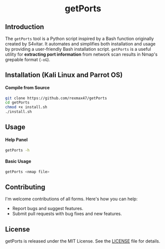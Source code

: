 <h1 align="center">getPorts</h1>

## Introduction
The `getPorts` tool is a Python script inspired by a Bash function originally created by S4vitar. It automates and simplifies both installation and usage by providing a user-friendly Bash installation script. `getPorts` is a useful utility for **extracting port information** from network scan results in Nmap's grepable format (`-oG`).


## Installation (Kali Linux and Parrot OS)

#### Compile from Source
```bash
git clone https://github.com/rexmax47/getPorts
cd getPorts
chmod +x install.sh
./install.sh
```

## Usage

#### Help Panel
```bash
getPorts -h
```

#### Basic Usage
```bash
getPorts <nmap file>
```

## Contributing

I'm welcome contributions of all forms. Here's how you can help:

- Report bugs and suggest features.
- Submit pull requests with bug fixes and new features.

## License

getPorts is released under the MIT License. See the [LICENSE](https://github.com/rexmax47/extractPorts/blob/main/LICENSE) file for details.




